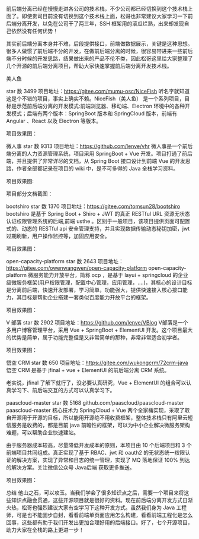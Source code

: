 前后端分离已经在慢慢走进各公司的技术栈，不少公司都已经切换到这个技术栈上面了。即使贵司目前没有切换到这个技术栈上面，松哥也非常建议大家学习一下前后端分离开发，以免在公司干了两三年，SSH 框架用的滚瓜烂熟，出来却发现自己依然没有任何优势！

其实前后端分离本身并不难，后段提供接口，前端做数据展示，关键是这种思想。很多人做惯了前后端不分的开发，在做前后端分离的时候，很容易带进来一些前后端不分时候的开发思路，结果做出来的产品不伦不类，因此松哥这里给大家整理了几个开源的前后端分离项目，帮助大家快速掌握前后端分离开发技术栈。

美人鱼

star 数 3499
项目地址：https://gitee.com/mumu-osc/NiceFish
听名字就知道这是个不错的项目，事实上确实不赖。NiceFish（美人鱼） 是一个系列项目，目标是示范前后端分离的开发模式:前端浏览器、移动端、Electron 环境中的各种开发模式；后端有两个版本：SpringBoot 版本和 SpringCloud 版本，前端有 Angular 、React 以及 Electron 等版本。

项目效果图：


微人事
star 数 9313
项目地址：https://github.com/lenve/vhr
微人事是一个前后端分离的人力资源管理系统，项目采用 SpringBoot + Vue 开发。项目打通了前后端，并且提供了非常详尽的文档，从 Spring Boot 接口设计到前端 Vue 的开发思路，作者全部都记录在项目的 wiki 中，是不可多得的 Java 全栈学习资料。

项目效果图:


项目部分文档截图：


bootshiro
star 数 1370
项目地址：https://gitee.com/tomsun28/bootshiro
bootshiro 是基于 Spring Boot + Shiro + JWT 的真正 RESTful URL 资源无状态认证权限管理系统的后端,前端 usthe 。区别于一般项目，该项目提供页面可配置式的、动态的 RESTful api 安全管理支持，并且实现数据传输动态秘钥加密，jwt 过期刷新，用户操作监控等，加固应用安全。

项目效果图：


open-capacity-platform
star 数 2643
项目地址：https://gitee.com/owenwangwen/open-capacity-platform
open-capacity-platform 微服务能力开放平台，简称 ocp ，是基于 layui + springcloud 的企业级微服务框架(用户权限管理，配置中心管理，应用管理，....)，其核心的设计目标是分离前后端，快速开发部署，学习简单，功能强大，提供快速接入核心接口能力，其目标是帮助企业搭建一套类似百度能力开放平台的框架。

项目效果图：


V 部落
star 数 2902
项目地址：https://github.com/lenve/VBlog
V部落是一个多用户博客管理平台，采用 Vue + SpringBoot + ElementUI 开发。这个项目最大的优势是简单，属于功能完整但是又非常简单的那种，非常非常适合初学者。

项目效果图：


悟空 CRM
star 数 650
项目地址：https://gitee.com/wukongcrm/72crm-java
悟空 CRM 是基于 jfinal + vue + ElementUI 的前后端分离 CRM 系统。

老实说，jfinal 了解下就行了，没必要认真研究，Vue + ElementUI 的组合可以认真学习下、前后端交互的方式可以认真学习下。


paascloud-master
star 数 5168
github.com/paascloud/paascloud-master
paascloud-master 核心技术为 SpringCloud + Vue 两个全家桶实现，采取了取自开源用于开源的目标，所以能用开源绝不用收费框架，整体技术栈只有阿里云短信服务是收费的，都是目前 java 前瞻性的框架，可以为中小企业解决微服务架构难题，可以帮助企业快速建站。

由于服务器成本较高，尽量降低开发成本的原则，本项目由 10 个后端项目和 3 个前端项目共同组成。真正实现了基于 RBAC、jwt 和 oauth2 的无状态统一权限认证的解决方案，实现了异常和日志的统一管理，实现了 MQ 落地保证 100% 到达的解决方案。关注微信公众号 Java后端 获取更多推送。

项目效果图：


总结
他山之石，可以攻玉。当我们学会了很多知识点之后，需要一个项目来将这些知识点融会贯通，这些开源项目就是很好的资料。现在前后端分离开发方式日渐火热，松哥也强烈建议大家有空学习下这种开发方式。虽然我们身为 Java 工程师，可是也不能固步自封，看看前端单页面应用怎么构建，看看前端工程化是怎么回事，这些都有助于我们开发出更加合理好用的后端接口。好了，七个开源项目，助力大家在全栈的路上更进一步！
